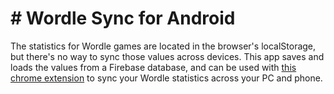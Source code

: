 # # Wordle Sync for Android
The statistics for Wordle games are located in the browser's localStorage, but there's no way to sync those values across devices. This app saves and loads the values from a Firebase database, and can be used with [this chrome extension](https://github.com/whitnotmax/wordle-sync-extension) to sync your Wordle statistics across your PC and phone.
